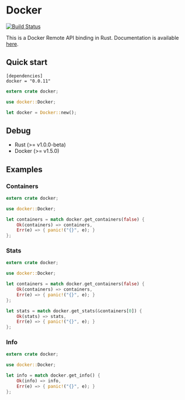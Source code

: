 # Docker

[![Build Status](https://travis-ci.org/ghmlee/rust-docker.svg)](https://travis-ci.org/ghmlee/rust-docker)

This is a Docker Remote API binding in Rust. Documentation is available [here](https://ghmlee.github.io/rust-docker/doc/docker).

## Quick start

```
[dependencies]
docker = "0.0.11"
```

```rust
extern crate docker;

use docker::Docker;

let docker = Docker::new();
```

## Debug
* Rust (>= v1.0.0-beta)
* Docker (>= v1.5.0)

## Examples

### Containers

```rust
extern crate docker;

use docker::Docker;

let containers = match docker.get_containers(false) {
    Ok(containers) => containers,
    Err(e) => { panic!("{}", e); }
};
```

### Stats
```rust
extern crate docker;

use docker::Docker;

let containers = match docker.get_containers(false) {
    Ok(containers) => containers,
    Err(e) => { panic!("{}", e); }
};

let stats = match docker.get_stats(&containers[0]) {
    Ok(stats) => stats,
    Err(e) => { panic!("{}", e); }
};
```

### Info
```rust
extern crate docker;

use docker::Docker;

let info = match docker.get_info() {
    Ok(info) => info,
    Err(e) => { panic!("{}", e); }
};
```